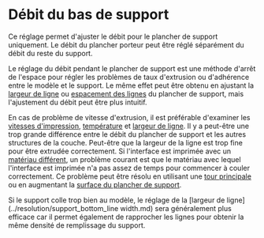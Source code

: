 Débit du bas de support
===

Ce réglage permet d'ajuster le débit pour le plancher de support uniquement. Le débit du plancher porteur peut être réglé séparément du débit du reste du support.

Le réglage du débit pendant le plancher de support est une méthode d'arrêt de l'espace pour régler les problèmes de taux d'extrusion ou d'adhérence entre le modèle et le support. Le même effet peut être obtenu en ajustant la [largeur de ligne](../resolution/support_bottom_line_width.md) ou [espacement des lignes](../support/support_bottom_line_distance.md) du plancher de support, mais l'ajustement du débit peut être plus intuitif.

En cas de problème de vitesse d'extrusion, il est préférable d'examiner les [vitesses d'impression](../speed/speed_support_bottom.md), [température](material_print_temperature.md) et [largeur de ligne](../resolution/support_bottom_line_width.md). Il y a peut-être une trop grande différence entre le débit du plancher de support et les autres structures de la couche. Peut-être que la largeur de la ligne est trop fine pour être extrudée correctement. Si l'interface est imprimée avec un [matériau différent](../support/support_interface_extruder_nr.md), un problème courant est que le matériau avec lequel l'interface est imprimée n'a pas assez de temps pour commencer à couler correctement. Ce problème peut être résolu en utilisant une [tour principale](../dual/prime_tower_enable.md) ou en augmentant la [surface du plancher de support](../support/support_bottom_offset.md).

Si le support colle trop bien au modèle, le réglage de la [largeur de ligne](../resolution/support_bottom_line width.md) sera généralement plus efficace car il permet également de rapprocher les lignes pour obtenir la même densité de remplissage du support.
